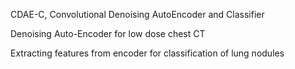 CDAE-C, Convolutional Denoising AutoEncoder and Classifier

Denoising Auto-Encoder for low dose chest CT

Extracting features from encoder for classification of lung nodules
